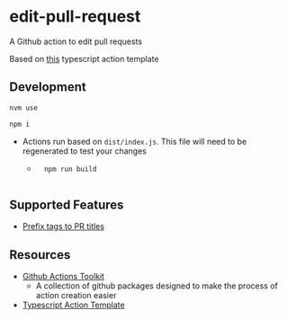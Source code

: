 # edit-pull-request
A Github action to edit pull requests

Based on [this](https://github.com/actions/typescript-action) typescript action template

## Development
```bash
nvm use
```

```bash
npm i
```

- Actions run based on `dist/index.js`. This file will need to be regenerated to test your changes
	- ```bash
		npm run build
	```

## Supported Features
- [Prefix tags to PR titles](./docs/prefix-title-tags.md)

## Resources
- [Github Actions Toolkit](https://github.com/actions/toolkit)
	- A collection of github packages designed to make the process of action creation easier
- [Typescript Action Template](https://github.com/actions/typescript-action)
